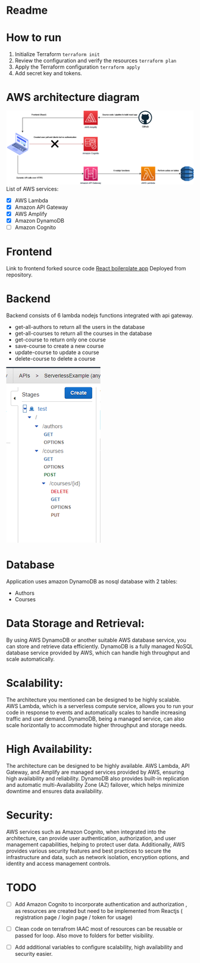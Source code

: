 # Readme

# How to run 
1. Initialize Terraform `terraform init`
2. Review the configuration and verify the resources `terraform plan`
3. Apply the Terraform configuration `terraform apply`
4. Add secret key and tokens.
# AWS architecture diagram
![](src/architecture.png)
List of AWS services:
- [x] AWS Lambda
- [x] Amazon API Gateway
- [x] AWS Amplify
- [x] Amazon DynamoDB
- [ ] Amazon Cognito
# Frontend
Link to frontend forked source code [React boilerplate app](https://github.com/karolrav/React-front)
Deployed from repository.
# Backend
Backend consists of 6 lambda nodejs functions integrated with api gateway.

* get-all-authors to return all the users in the database
* get-all-courses to return all the courses in the database
* get-course to return only one course
* save-course to create a new course
* update-course to update a course
* delete-course to delete a course

 ![](src/api_gateway.png) 
# Database
Application uses amazon DynamoDB as nosql database with 2 tables: 
* Authors
* Courses


# Data Storage and Retrieval:
By using AWS DynamoDB or another suitable AWS database service, you can store and retrieve data efficiently. DynamoDB is a fully managed NoSQL database service provided by AWS, which can handle high throughput and scale automatically.

# Scalability: 
The architecture you mentioned can be designed to be highly scalable. AWS Lambda, which is a serverless compute service, allows you to run your code in response to events and automatically scales to handle increasing traffic and user demand. DynamoDB, being a managed service, can also scale horizontally to accommodate higher throughput and storage needs.

# High Availability:
The architecture can be designed to be highly available. AWS Lambda, API Gateway, and Amplify are managed services provided by AWS, ensuring high availability and reliability. DynamoDB also provides built-in replication and automatic multi-Availability Zone (AZ) failover, which helps minimize downtime and ensures data availability.

# Security: 
AWS services such as Amazon Cognito, when integrated into the architecture, can provide user authentication, authorization, and user management capabilities, helping to protect user data. Additionally, AWS provides various security features and best practices to secure the infrastructure and data, such as network isolation, encryption options, and identity and access management controls.

# TODO
- [ ] Add Amazon Cognito to incorporate authentication and authorization , as resources are created but need to be implemented from Reactjs ( registration page / login page / token for usage)
- [ ] Clean code on terrafrom IAAC most of resources can be reusable or passed for loop. Also move to folders for better visibility.
- [ ] Add additional variables to configure scalability, high availability and security easier.

